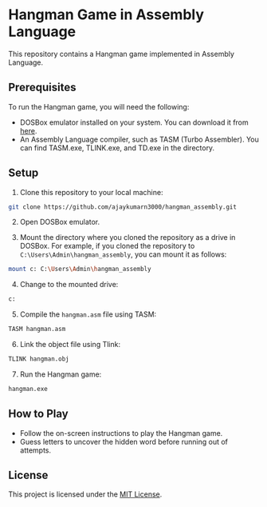 # Hangman Game in Assembly Language

This repository contains a Hangman game implemented in Assembly Language.

## Prerequisites

To run the Hangman game, you will need the following:

- DOSBox emulator installed on your system. You can download it from [here](https://sourceforge.net/projects/dosbox/).
- An Assembly Language compiler, such as TASM (Turbo Assembler). You can find TASM.exe, TLINK.exe, and TD.exe in the directory.

## Setup

1. Clone this repository to your local machine:

  ```bash
  git clone https://github.com/ajaykumarn3000/hangman_assembly.git
  ```

2. Open DOSBox emulator.

3. Mount the directory where you cloned the repository as a drive in DOSBox. For example, if you cloned the repository to `C:\Users\Admin\hangman_assembly`, you can mount it as follows:

  ```bash
  mount c: C:\Users\Admin\hangman_assembly
  ```

4. Change to the mounted drive:

  ```bash
  c:
  ```

5. Compile the `hangman.asm` file using TASM:

  ```bash
  TASM hangman.asm
  ```

6. Link the object file using Tlink:

  ```bash
  TLINK hangman.obj
  ```

7. Run the Hangman game:

  ```bash
  hangman.exe
  ```

## How to Play

- Follow the on-screen instructions to play the Hangman game.
- Guess letters to uncover the hidden word before running out of attempts.

## License

This project is licensed under the [MIT License](LICENSE).